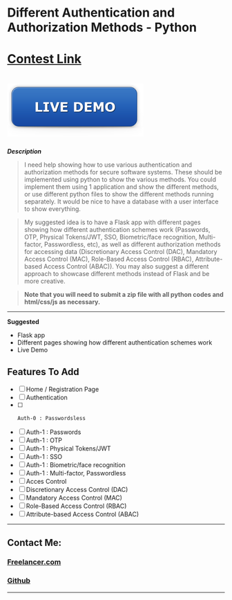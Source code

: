 # Different Authentication and Authorization Methods - Python 
# [Contest Link](https://www.freelancer.com/contest/2242894)
# [![Live Demo](./rSrc/live-demo.png)](https://www.heroku.com/home)

***Description***

> I need help showing how to use various authentication and authorization methods for secure software systems. These should be implemented using python to show the various methods. 
You could implement them using 1 application and show the different methods, or use different python files to show the different methods running separately. It would be nice to have a database with a user interface to show everything.

> My suggested idea is to have a Flask app with different pages showing how different authentication schemes work (Passwords, OTP, Physical Tokens/JWT, SSO, Biometric/face recognition, Multi-factor, Passwordless, etc), as well as different authorization methods for accessing data (Discretionary Access Control (DAC), Mandatory Access Control (MAC), Role-Based Access Control (RBAC), Attribute-based Access Control (ABAC)).
You may also suggest a different approach to showcase different methods instead of Flask and be more creative.

> **Note that you will need to submit a zip file with all python codes and html/css/js as necessary.**

---

**Suggested**

- Flask app
- Different pages showing how different authentication schemes work
- Live Demo

## **Features To Add**

- [ ]  Home / Registration Page
- [ ]  Authentication
  - [ ]     Auth-0 : Passwordsless
  - [ ]  Auth-1 : Passwords
  - [ ]  Auth-1 : OTP
  - [ ]  Auth-1 : Physical Tokens/JWT
  - [ ]  Auth-1 : SSO
  - [ ]  Auth-1 : Biometric/face recognition
  - [ ]  Auth-1 : Multi-factor, Passwordless
- [ ]  Acces Control
  - [ ]  Discretionary Access Control (DAC)
  - [ ]  Mandatory Access Control (MAC)
  - [ ]  Role-Based Access Control (RBAC)
  - [ ]  Attribute-based Access Control (ABAC)

***
 ## Contact Me: 

 ### [Freelancer.com](https://www.freelancer.com/u/xSomoy)
 ### [Github](https://github.com/xSomoy)

***


